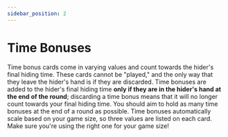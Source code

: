 ```yaml
---
sidebar_position: 2
---
```

# Time Bonuses

Time bonus cards come in varying values and count towards the hider's final hiding time. These cards cannot be "played," and the only way that they leave the hider's hand is if they are discarded. Time bonuses are added to the hider's final hiding time **only if they are in the hider's hand at the end of the round**; discarding a time bonus means that it will no longer count towards your final hiding time. You should aim to hold as many time bonuses at the end of a round as possible. Time bonuses automatically scale based on your game size, so three values are listed on each card. Make sure you're using the right one for your game size!
